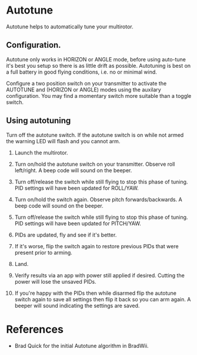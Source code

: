 # Autotune

Autotune helps to automatically tune your multirotor.

## Configuration.

Autotune only works in HORIZON or ANGLE mode, before using auto-tune it's best you setup so there is as little drift as possible.
Autotuning is best on a full battery in good flying conditions, i.e. no or minimal wind.

Configure a two position switch on your transmitter to activate the AUTOTUNE and (HORIZON or ANGLE) modes using the auxilary configuration.
You may find a momentary switch more suitable than a toggle switch.


## Using autotuning

Turn off the autotune switch.  If the autotune switch is on while not armed the warning LED will flash and you cannot arm.

1. Launch the multirotor.

1. Turn on/hold the autotune switch on your transmitter. Observe roll left/right.  A beep code will sound on the beeper.

1. Turn off/release the switch while still flying to stop this phase of tuning. PID settings will have been updated for ROLL/YAW.

1. Turn on/hold the switch again. Observe pitch forwards/backwards.  A beep code will sound on the beeper.

1. Turn off/release the switch while still flying to stop this phase of tuning. PID settings will have been updated for PITCH/YAW.

1. PIDs are updated, fly and see if it's better.

1. If it's worse, flip the switch again to restore previous PIDs that were present prior to arming.

1. Land.

1. Verify results via an app with power still applied if desired. Cutting the power will lose the unsaved PIDs.

1. If you're happy with the PIDs then while disarmed flip the autotune switch again to save all settings then flip it back so you can arm again. A beeper will sound indicating the settings are saved.


# References

* Brad Quick for the initial Autotune algorithm in BradWii.
